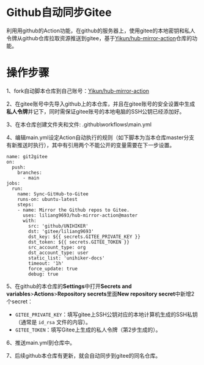 # Github自动同步Gitee

利用用github的Action功能，在github的服务器上，使用gitee的本地密钥和私人令牌从github仓库拉取资源推送到gitee，基于[Yikun/hub-mirror-action](https://github.com/Yikun/hub-mirror-action)仓库的功能。

# 操作步骤

1、fork自动脚本仓库到自己账号：[Yikun/hub-mirror-action](https://github.com/Yikun/hub-mirror-action)

2、在gitee账号中先导入github上的本仓库，并且在gitee账号的安全设置中生成**私人令牌**并记下，同时需保证gitee账号的本地电脑的SSH公钥已经添加好。

3、在本仓库创建文件夹和文件:  .github\workflows\main.yml

4、编辑main.yml设定Action自动执行的规则（如下脚本为当本仓库master分支有新推送时执行），其中有引用两个不能公开的变量需要在下一步设置。

```
name: git2gitee
on:
  push:
    branches:
      - main
jobs:
  run:
    name: Sync-GitHub-to-Gitee
    runs-on: ubuntu-latest
    steps:
    - name: Mirror the Github repos to Gitee.
      uses: liliang9693/hub-mirror-action@master
      with:
        src: 'github/UNIHIKER'
        dst: 'gitee/liliang9693'
        dst_key: ${{ secrets.GITEE_PRIVATE_KEY }}
        dst_token: ${{ secrets.GITEE_TOKEN }}
        src_account_type: org
        dst_account_type: user
        static_list: 'unihiker-docs'
        timeout: '1h'
        force_update: true
        debug: true

```

5、在github的本仓库的**Settings**中打开**Secrets and variables**>**Actions**>**Repository secrets**里面**New repository secret**中新增2个secret：

- `GITEE_PRIVATE_KEY`：填写gitee上SSH公钥对应的本地计算机生成的SSH私钥（通常是 `id_rsa` 文件的内容）。
- `GITEE_TOKEN`：填写Gitee上生成的私人令牌（第2步生成的）。

6、推送main.yml到仓库中。

7、后续github本仓库有更新，就会自动同步到gitee的同名仓库。
